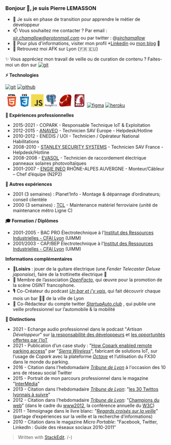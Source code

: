 ### Bonjour 👋, je suis Pierre LEMASSON

- 🔭 Je suis en phase de transition pour apprendre le métier de développeur
- 📫 Vous souhaitez me contacter ? Par email : [*sir.chamallow@protonmail.com*](mailto:sir.chamallow@protonmail.com) ou par twitter : @[*sirchamallow*](https://twitter.com/sirchamallow) 
- 📄 Pour plus d'informations, visiter mon profil *[Linkedin](https://www.linkedin.com/in/pierrelemasson/) ou [mon blog](https://sir.chamallow.com) 🔗
- 📢 Retrouvez moi AFK sur Lyon (🇫🇷 🇪🇺)

✨ Vous appréciez mon travail de veille ou de curation de contenu ? Faites-moi un don sur <a href="https://www.paypal.com/donate?business=ADLAZ8EHH9JT4&no_recurring=0&currency_code=EUR" target="_blank" rel="noreferrer"><img src="https://user-images.githubusercontent.com/16926444/158174193-f57e1ad1-e524-4577-bd5a-958e09800376.svg" alt="git" width="100" height="30"/></a> 
</br>

**⚡ Technologies**

<a href="https://www.git.com" target="_blank" rel="noreferrer"><img src="https://user-images.githubusercontent.com/16926444/140777544-75a7b4a2-1627-41ed-9df1-df447eff4854.png" alt="git" width="90" height="40"/></a> <a href="https://www.github.com" target="_blank" rel="noreferrer"><img src="https://user-images.githubusercontent.com/16926444/140777574-2e28fadc-3a50-4203-b867-c9aa2a4d7e03.png" alt="github" width="130" height="40"/></a>

<a href="" target="_blank" rel="noreferrer"><img src="https://raw.githubusercontent.com/devicons/devicon/master/icons/html5/html5-original-wordmark.svg" alt="html5" width="40" height="40"/></a><a href="" target="_blank" rel="noreferrer"><img src="https://raw.githubusercontent.com/devicons/devicon/master/icons/css3/css3-original-wordmark.svg" alt="css3" width="40" height="40"/></a><a href="" target="_blank" rel="noreferrer"><img src="https://raw.githubusercontent.com/devicons/devicon/master/icons/javascript/javascript-original.svg" alt="javascript" width="40" height="40"/></a> <a href="https://www.postgresql.org" target="_blank" rel="noreferrer"> <img src="https://raw.githubusercontent.com/devicons/devicon/master/icons/postgresql/postgresql-original-wordmark.svg" alt="postgresql" width="40" height="40"/></a> <a href="https://www.ruby-lang.org/en/" target="_blank" rel="noreferrer"> <img src="https://raw.githubusercontent.com/devicons/devicon/master/icons/ruby/ruby-original.svg" alt="ruby" width="40" height="40"/></a> <a href="https://rubyonrails.org" target="_blank" rel="noreferrer"> <img src="https://raw.githubusercontent.com/devicons/devicon/master/icons/rails/rails-original-wordmark.svg" alt="rails" width="40" height="40"/></a> <a href="https://www.figma.com" target="_blank" rel="noreferrer"><img src="https://www.vectorlogo.zone/logos/figma/figma-icon.svg" alt="figma" width="40" height="40"/></a> <a href="https://heroku.com" target="_blank" rel="noreferrer"> <img src="https://www.vectorlogo.zone/logos/heroku/heroku-icon.svg" alt="heroku" width="40" height="40"/></a>

**💼 Expériences professionnelles**

 - 2015-2021 - COPARK - Responsable Technique IoT & Exploitation
 - 2012-2015 - [ANAVEO](https://www.anaveo.fr/) - Technicien SAV Europe - Helpdesk/Hotline
 - 2010-2012 - ENEDIS / UOI - Technicien / Opérateur National Habilitations
 - 2008-2010 - [STANLEY SECURITY SYSTEMS](https://www.stanleysecurity.fr/) - Technicien SAV France - Helpdesk/Hotline
 - 2008-2008 - [EVASOL](https://www.evasol.fr/) - Technicien de raccordement électrique  panneaux solaires photovoltaïques
 - 2001-2007 - [ENGIE INEO](https://www.engie-solutions.com/fr) RHÔNE-ALPES AUVERGNE - Monteur/Câbleur – Chef d’équipe (N2P2)
  
**🤔 Autres expériences**

 - 2001 (3 semaines) : Planet’Info - Montage & dépannage d’ordinateurs; conseil clientèle
 - 2000 (3 semaines) : [TCL](https://www.tcl.fr/) - Maintenance matériel ferroviaire (unité de maintenance métro Ligne C)

**🎓 Formation / Diplômes**
- 2001-2005 - BAC PRO Électrotechnique à l'[Institut des Ressources Industrielles - CFAI Lyon](https://www.iri-lyon.com/institut-des-ressources-industrielles) (UIMM)
- 2001/2003 - CAP/BEP Électrotechnique à l'[Institut des Ressources Industrielles - CFAI Lyon](https://www.iri-lyon.com/institut-des-ressources-industrielles) (UIMM)

**Informations complémentaires**

- 🎸**Loisirs** : jouer de la guitare électrique (une *Fender Telecaster Deluxe japonaise*), faire de la trottinette électrique 🛴
- 🧐 Membre de l’association *[OpenFacto](https://openfacto.fr/)*, qui œuvre pour la promotion de la scène OSINT francophone.
- 🎙️ Co-Créateur du podcast *[Un bar et j’y vais](https://unbaretjyvais.eu/)*, qui fait découvrir chaque mois un bar 🍻🍷 de la ville de Lyon
- 🚗 Co-Rédacteur du compte twitter *[StartupAuto.club](https://twitter.com/startupautoclub)* , qui publie une veille professionnel sur l’automobile & la mobilité

**📄 Distinctions**

- 2021 - Echange audio professionnel dans le podcast "*Artisan Développeur*" sur [la responsabilité des développeurs](https://podcast.ausha.co/artisan-developpeur/la-responsabilite-des-developpeurs-avec-pierre-lemasson) et [les opportunités offertes par l'IoT](https://podcast.ausha.co/artisan-developpeur/les-opportunites-offertes-par-l-iot-avec-pierre-lemasson)
- 2021 - Publication d’un case study : "[How Copark enabled remote parking access](https://www.sierrawireless.com/resources/case-study/octave-enables-remote-parking-access/)" par "*[Sierra Wireless](https://www.sierrawireless.com)*", fabricant de solutions IoT, sur l’usage de *Copark* avec la plateforme *[Octave](https://www.sierrawireless.com/octave/)* et l’utilisation du FX30 dans le monde du parking.
- 2016 - Citation dans l’hebdomadaire *[Tribune de Lyon](https://tribunedelyon.fr/)* à l'occasion des 10 ans de réseau social Twitter
- 2015 - Portrait de mon parcours professionnel dans le magazine "[InterMédia](https://web.archive.org/web/20191130000342/http://www.intermedia.fr/)"
- 2013 - Citation dans l’hebdomadaire *[Tribune de Lyon](https://tribunedelyon.fr/)*: "[les 30 Twittos lyonnais à suivre](https://tribunedelyon.fr/2013/01/14/societe-les-30-twittos-lyonnais-a-suivre/)"
- 2012 - Citation dans l’hebdomadaire *[Tribune de Lyon](https://tribunedelyon.fr/)*: "[Champions du web](https://tribunedelyon.fr/2012/04/09/les-lyonnais-qui-revolutionnent-linternet/)" (dans le cadre du [www2012](https://www2012.universite-lyon.fr/), la conférence annuelle du [W3C](https://www.w3.org/))
- 2011 - Témoignage dans le livre blanc: "*[Regards croisés sur la veille](https://www.enssib.fr/bibliotheque-numerique/notices/49487-regards-croises-sur-la-veille)*" (partage d’expériences sur la veille et la recherche d’informations)
- 2010 - Citation dans le magazine *Micro Portable*: "Facebook, Twitter, LinkedIn : Guide des réseaux sociaux 2010-2011″ 

> Written with [StackEdit](https://stackedit.io). /-)

<!-- **sirchamallow/sirchamallow** is a ✨ _special_ ✨ repository because its `README.md` (this file) appears on your GitHub profile.
